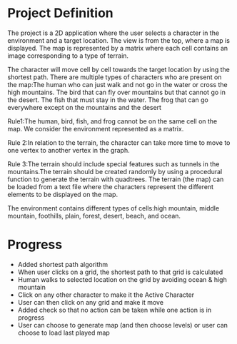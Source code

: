 # Project Definition 
The project is a 2D application where the user selects a character in the environment and a target location. The view is from the top, where a map is displayed. The map is represented by a matrix where each cell contains an image corresponding to a type of terrain.

The character will move cell by cell towards the target location by using the shortest path. 
There are multiple types of characters who are present on the map:The human who can just walk and not go in the water or cross the high mountains. The bird that can fly over mountains but that cannot go in the desert. The fish that must stay in the water. The frog that can go everywhere except on the mountains and the desert

Rule1:The human, bird, fish, and frog cannot be on the same cell on the map. We consider the environment represented as a matrix.

Rule 2:In relation to the terrain, the character can take more time to move to one vertex to another vertex in the graph.

Rule 3:The terrain should include special features such as tunnels in the mountains.The terrain should be created randomly by using a procedural function to generate the terrain with quadtrees. The terrain (the map) can be loaded from a text file where the characters represent the different elements to be displayed on the map.

The environment contains different types of cells:high mountain, middle mountain, foothills, plain, forest, desert, beach, and ocean.


# Progress 
- Added shortest path algorithm 
- When user clicks on a grid, the shortest path to that grid is calculated
- Human walks to selected location on the grid by avoiding ocean & high mountain
- Click on any other character to make it the Active Character 
- User can then click on any grid and make it move 
- Added check so that no action can be taken while one action is in progress
- User can choose to generate map (and then choose levels) or user can choose to load last played map 
